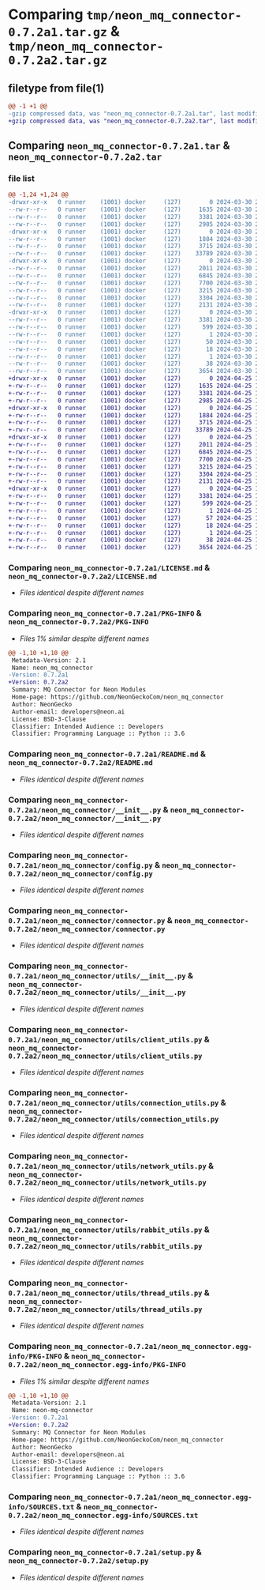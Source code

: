 # Comparing `tmp/neon_mq_connector-0.7.2a1.tar.gz` & `tmp/neon_mq_connector-0.7.2a2.tar.gz`

## filetype from file(1)

```diff
@@ -1 +1 @@
-gzip compressed data, was "neon_mq_connector-0.7.2a1.tar", last modified: Sat Mar 30 20:28:36 2024, max compression
+gzip compressed data, was "neon_mq_connector-0.7.2a2.tar", last modified: Thu Apr 25 16:27:09 2024, max compression
```

## Comparing `neon_mq_connector-0.7.2a1.tar` & `neon_mq_connector-0.7.2a2.tar`

### file list

```diff
@@ -1,24 +1,24 @@
-drwxr-xr-x   0 runner    (1001) docker     (127)        0 2024-03-30 20:28:36.261575 neon_mq_connector-0.7.2a1/
--rw-r--r--   0 runner    (1001) docker     (127)     1635 2024-03-30 20:28:33.000000 neon_mq_connector-0.7.2a1/LICENSE.md
--rw-r--r--   0 runner    (1001) docker     (127)     3381 2024-03-30 20:28:36.261575 neon_mq_connector-0.7.2a1/PKG-INFO
--rw-r--r--   0 runner    (1001) docker     (127)     2985 2024-03-30 20:28:33.000000 neon_mq_connector-0.7.2a1/README.md
-drwxr-xr-x   0 runner    (1001) docker     (127)        0 2024-03-30 20:28:36.257575 neon_mq_connector-0.7.2a1/neon_mq_connector/
--rw-r--r--   0 runner    (1001) docker     (127)     1884 2024-03-30 20:28:33.000000 neon_mq_connector-0.7.2a1/neon_mq_connector/__init__.py
--rw-r--r--   0 runner    (1001) docker     (127)     3715 2024-03-30 20:28:33.000000 neon_mq_connector-0.7.2a1/neon_mq_connector/config.py
--rw-r--r--   0 runner    (1001) docker     (127)    33789 2024-03-30 20:28:33.000000 neon_mq_connector-0.7.2a1/neon_mq_connector/connector.py
-drwxr-xr-x   0 runner    (1001) docker     (127)        0 2024-03-30 20:28:36.257575 neon_mq_connector-0.7.2a1/neon_mq_connector/utils/
--rw-r--r--   0 runner    (1001) docker     (127)     2011 2024-03-30 20:28:33.000000 neon_mq_connector-0.7.2a1/neon_mq_connector/utils/__init__.py
--rw-r--r--   0 runner    (1001) docker     (127)     6845 2024-03-30 20:28:33.000000 neon_mq_connector-0.7.2a1/neon_mq_connector/utils/client_utils.py
--rw-r--r--   0 runner    (1001) docker     (127)     7700 2024-03-30 20:28:33.000000 neon_mq_connector-0.7.2a1/neon_mq_connector/utils/connection_utils.py
--rw-r--r--   0 runner    (1001) docker     (127)     3215 2024-03-30 20:28:33.000000 neon_mq_connector-0.7.2a1/neon_mq_connector/utils/network_utils.py
--rw-r--r--   0 runner    (1001) docker     (127)     3304 2024-03-30 20:28:33.000000 neon_mq_connector-0.7.2a1/neon_mq_connector/utils/rabbit_utils.py
--rw-r--r--   0 runner    (1001) docker     (127)     2131 2024-03-30 20:28:33.000000 neon_mq_connector-0.7.2a1/neon_mq_connector/utils/thread_utils.py
-drwxr-xr-x   0 runner    (1001) docker     (127)        0 2024-03-30 20:28:36.257575 neon_mq_connector-0.7.2a1/neon_mq_connector.egg-info/
--rw-r--r--   0 runner    (1001) docker     (127)     3381 2024-03-30 20:28:36.000000 neon_mq_connector-0.7.2a1/neon_mq_connector.egg-info/PKG-INFO
--rw-r--r--   0 runner    (1001) docker     (127)      599 2024-03-30 20:28:36.000000 neon_mq_connector-0.7.2a1/neon_mq_connector.egg-info/SOURCES.txt
--rw-r--r--   0 runner    (1001) docker     (127)        1 2024-03-30 20:28:36.000000 neon_mq_connector-0.7.2a1/neon_mq_connector.egg-info/dependency_links.txt
--rw-r--r--   0 runner    (1001) docker     (127)       50 2024-03-30 20:28:36.000000 neon_mq_connector-0.7.2a1/neon_mq_connector.egg-info/requires.txt
--rw-r--r--   0 runner    (1001) docker     (127)       18 2024-03-30 20:28:36.000000 neon_mq_connector-0.7.2a1/neon_mq_connector.egg-info/top_level.txt
--rw-r--r--   0 runner    (1001) docker     (127)        1 2024-03-30 20:28:36.000000 neon_mq_connector-0.7.2a1/neon_mq_connector.egg-info/zip-safe
--rw-r--r--   0 runner    (1001) docker     (127)       38 2024-03-30 20:28:36.261575 neon_mq_connector-0.7.2a1/setup.cfg
--rw-r--r--   0 runner    (1001) docker     (127)     3654 2024-03-30 20:28:33.000000 neon_mq_connector-0.7.2a1/setup.py
+drwxr-xr-x   0 runner    (1001) docker     (127)        0 2024-04-25 16:27:09.952226 neon_mq_connector-0.7.2a2/
+-rw-r--r--   0 runner    (1001) docker     (127)     1635 2024-04-25 16:27:05.000000 neon_mq_connector-0.7.2a2/LICENSE.md
+-rw-r--r--   0 runner    (1001) docker     (127)     3381 2024-04-25 16:27:09.952226 neon_mq_connector-0.7.2a2/PKG-INFO
+-rw-r--r--   0 runner    (1001) docker     (127)     2985 2024-04-25 16:27:05.000000 neon_mq_connector-0.7.2a2/README.md
+drwxr-xr-x   0 runner    (1001) docker     (127)        0 2024-04-25 16:27:09.948226 neon_mq_connector-0.7.2a2/neon_mq_connector/
+-rw-r--r--   0 runner    (1001) docker     (127)     1884 2024-04-25 16:27:05.000000 neon_mq_connector-0.7.2a2/neon_mq_connector/__init__.py
+-rw-r--r--   0 runner    (1001) docker     (127)     3715 2024-04-25 16:27:05.000000 neon_mq_connector-0.7.2a2/neon_mq_connector/config.py
+-rw-r--r--   0 runner    (1001) docker     (127)    33789 2024-04-25 16:27:05.000000 neon_mq_connector-0.7.2a2/neon_mq_connector/connector.py
+drwxr-xr-x   0 runner    (1001) docker     (127)        0 2024-04-25 16:27:09.952226 neon_mq_connector-0.7.2a2/neon_mq_connector/utils/
+-rw-r--r--   0 runner    (1001) docker     (127)     2011 2024-04-25 16:27:05.000000 neon_mq_connector-0.7.2a2/neon_mq_connector/utils/__init__.py
+-rw-r--r--   0 runner    (1001) docker     (127)     6845 2024-04-25 16:27:05.000000 neon_mq_connector-0.7.2a2/neon_mq_connector/utils/client_utils.py
+-rw-r--r--   0 runner    (1001) docker     (127)     7700 2024-04-25 16:27:05.000000 neon_mq_connector-0.7.2a2/neon_mq_connector/utils/connection_utils.py
+-rw-r--r--   0 runner    (1001) docker     (127)     3215 2024-04-25 16:27:05.000000 neon_mq_connector-0.7.2a2/neon_mq_connector/utils/network_utils.py
+-rw-r--r--   0 runner    (1001) docker     (127)     3304 2024-04-25 16:27:05.000000 neon_mq_connector-0.7.2a2/neon_mq_connector/utils/rabbit_utils.py
+-rw-r--r--   0 runner    (1001) docker     (127)     2131 2024-04-25 16:27:05.000000 neon_mq_connector-0.7.2a2/neon_mq_connector/utils/thread_utils.py
+drwxr-xr-x   0 runner    (1001) docker     (127)        0 2024-04-25 16:27:09.948226 neon_mq_connector-0.7.2a2/neon_mq_connector.egg-info/
+-rw-r--r--   0 runner    (1001) docker     (127)     3381 2024-04-25 16:27:09.000000 neon_mq_connector-0.7.2a2/neon_mq_connector.egg-info/PKG-INFO
+-rw-r--r--   0 runner    (1001) docker     (127)      599 2024-04-25 16:27:09.000000 neon_mq_connector-0.7.2a2/neon_mq_connector.egg-info/SOURCES.txt
+-rw-r--r--   0 runner    (1001) docker     (127)        1 2024-04-25 16:27:09.000000 neon_mq_connector-0.7.2a2/neon_mq_connector.egg-info/dependency_links.txt
+-rw-r--r--   0 runner    (1001) docker     (127)       57 2024-04-25 16:27:09.000000 neon_mq_connector-0.7.2a2/neon_mq_connector.egg-info/requires.txt
+-rw-r--r--   0 runner    (1001) docker     (127)       18 2024-04-25 16:27:09.000000 neon_mq_connector-0.7.2a2/neon_mq_connector.egg-info/top_level.txt
+-rw-r--r--   0 runner    (1001) docker     (127)        1 2024-04-25 16:27:09.000000 neon_mq_connector-0.7.2a2/neon_mq_connector.egg-info/zip-safe
+-rw-r--r--   0 runner    (1001) docker     (127)       38 2024-04-25 16:27:09.952226 neon_mq_connector-0.7.2a2/setup.cfg
+-rw-r--r--   0 runner    (1001) docker     (127)     3654 2024-04-25 16:27:05.000000 neon_mq_connector-0.7.2a2/setup.py
```

### Comparing `neon_mq_connector-0.7.2a1/LICENSE.md` & `neon_mq_connector-0.7.2a2/LICENSE.md`

 * *Files identical despite different names*

### Comparing `neon_mq_connector-0.7.2a1/PKG-INFO` & `neon_mq_connector-0.7.2a2/PKG-INFO`

 * *Files 1% similar despite different names*

```diff
@@ -1,10 +1,10 @@
 Metadata-Version: 2.1
 Name: neon_mq_connector
-Version: 0.7.2a1
+Version: 0.7.2a2
 Summary: MQ Connector for Neon Modules
 Home-page: https://github.com/NeonGeckoCom/neon_mq_connector
 Author: NeonGecko
 Author-email: developers@neon.ai
 License: BSD-3-Clause
 Classifier: Intended Audience :: Developers
 Classifier: Programming Language :: Python :: 3.6
```

### Comparing `neon_mq_connector-0.7.2a1/README.md` & `neon_mq_connector-0.7.2a2/README.md`

 * *Files identical despite different names*

### Comparing `neon_mq_connector-0.7.2a1/neon_mq_connector/__init__.py` & `neon_mq_connector-0.7.2a2/neon_mq_connector/__init__.py`

 * *Files identical despite different names*

### Comparing `neon_mq_connector-0.7.2a1/neon_mq_connector/config.py` & `neon_mq_connector-0.7.2a2/neon_mq_connector/config.py`

 * *Files identical despite different names*

### Comparing `neon_mq_connector-0.7.2a1/neon_mq_connector/connector.py` & `neon_mq_connector-0.7.2a2/neon_mq_connector/connector.py`

 * *Files identical despite different names*

### Comparing `neon_mq_connector-0.7.2a1/neon_mq_connector/utils/__init__.py` & `neon_mq_connector-0.7.2a2/neon_mq_connector/utils/__init__.py`

 * *Files identical despite different names*

### Comparing `neon_mq_connector-0.7.2a1/neon_mq_connector/utils/client_utils.py` & `neon_mq_connector-0.7.2a2/neon_mq_connector/utils/client_utils.py`

 * *Files identical despite different names*

### Comparing `neon_mq_connector-0.7.2a1/neon_mq_connector/utils/connection_utils.py` & `neon_mq_connector-0.7.2a2/neon_mq_connector/utils/connection_utils.py`

 * *Files identical despite different names*

### Comparing `neon_mq_connector-0.7.2a1/neon_mq_connector/utils/network_utils.py` & `neon_mq_connector-0.7.2a2/neon_mq_connector/utils/network_utils.py`

 * *Files identical despite different names*

### Comparing `neon_mq_connector-0.7.2a1/neon_mq_connector/utils/rabbit_utils.py` & `neon_mq_connector-0.7.2a2/neon_mq_connector/utils/rabbit_utils.py`

 * *Files identical despite different names*

### Comparing `neon_mq_connector-0.7.2a1/neon_mq_connector/utils/thread_utils.py` & `neon_mq_connector-0.7.2a2/neon_mq_connector/utils/thread_utils.py`

 * *Files identical despite different names*

### Comparing `neon_mq_connector-0.7.2a1/neon_mq_connector.egg-info/PKG-INFO` & `neon_mq_connector-0.7.2a2/neon_mq_connector.egg-info/PKG-INFO`

 * *Files 1% similar despite different names*

```diff
@@ -1,10 +1,10 @@
 Metadata-Version: 2.1
 Name: neon-mq-connector
-Version: 0.7.2a1
+Version: 0.7.2a2
 Summary: MQ Connector for Neon Modules
 Home-page: https://github.com/NeonGeckoCom/neon_mq_connector
 Author: NeonGecko
 Author-email: developers@neon.ai
 License: BSD-3-Clause
 Classifier: Intended Audience :: Developers
 Classifier: Programming Language :: Python :: 3.6
```

### Comparing `neon_mq_connector-0.7.2a1/neon_mq_connector.egg-info/SOURCES.txt` & `neon_mq_connector-0.7.2a2/neon_mq_connector.egg-info/SOURCES.txt`

 * *Files identical despite different names*

### Comparing `neon_mq_connector-0.7.2a1/setup.py` & `neon_mq_connector-0.7.2a2/setup.py`

 * *Files identical despite different names*

